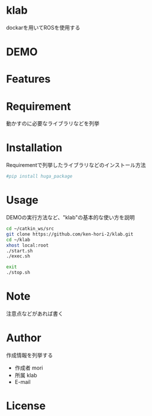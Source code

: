 # klab

dockarを用いてROSを使用する

# DEMO
 
# Features

# Requirement
 
動かすのに必要なライブラリなどを列挙
 

# Installation
 
Requirementで列挙したライブラリなどのインストール方法
 
```bash
#pip install huga_package
```
 
# Usage
 
DEMOの実行方法など、"klab"の基本的な使い方を説明
 
```bash
cd ~/catkin_ws/src
git clone https://github.com/ken-hori-2/klab.git
cd ~/klab
xhost local:root
./start.sh
./exec.sh

exit
./stop.sh

```
 
# Note
 
注意点などがあれば書く
 
# Author
 
作成情報を列挙する
 
* 作成者 mori
* 所属 klab
* E-mail
 
# License
